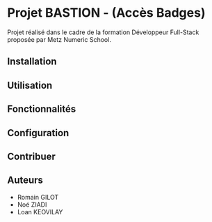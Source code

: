 # Projet BASTION - (Accès Badges)
Projet réalisé dans le cadre de la formation Développeur Full-Stack proposée par Metz Numeric School.

## Installation


## Utilisation


## Fonctionnalités


## Configuration


## Contribuer


## Auteurs
- Romain GILOT
- Noé ZIADI
- Loan KEOVILAY


